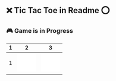 ## ❌ Tic Tac Toe in Readme ⭕
### 🎮 Game is in Progress

| 1 | 2 | 3 |
|---|---|---|
| 1 |![](https://raw.githubusercontent.com/ARogueOtaku/ARogueOtaku/master/blank.png)|![](https://raw.githubusercontent.com/ARogueOtaku/ARogueOtaku/master/blank.png)|![](https://raw.githubusercontent.com/ARogueOtaku/ARogueOtaku/master/blank.png)|
